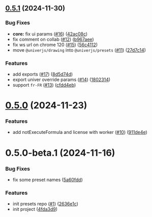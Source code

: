 

## [0.5.1](https://github.com/dream-num/univer-presets/compare/v0.5.0...v0.5.1) (2024-11-30)


### Bug Fixes

* **core:** fix ui params ([#16](https://github.com/dream-num/univer-presets/issues/16)) ([42ac08c](https://github.com/dream-num/univer-presets/commit/42ac08c9e042174548ebf6a48efa78c8ae691ee5))
* fix comment on collab ([#12](https://github.com/dream-num/univer-presets/issues/12)) ([b967aee](https://github.com/dream-num/univer-presets/commit/b967aee4560dd0d77c78ef438b1356f082bd073c))
* fix ws url on chrome 120 ([#15](https://github.com/dream-num/univer-presets/issues/15)) ([56c4112](https://github.com/dream-num/univer-presets/commit/56c4112d983aab61bf44ae1a3350f541d3d76f12))
* move `@univerjs/drawing` into `@univerjs/presets` ([#11](https://github.com/dream-num/univer-presets/issues/11)) ([27d7c14](https://github.com/dream-num/univer-presets/commit/27d7c147bf127afdf4ce0ba390c242277e834465))


### Features

* add exports ([#17](https://github.com/dream-num/univer-presets/issues/17)) ([8d5d74d](https://github.com/dream-num/univer-presets/commit/8d5d74db7764ba057dd45b2f1bf7fae363c86fa9))
* export univer override params ([#14](https://github.com/dream-num/univer-presets/issues/14)) ([1802314](https://github.com/dream-num/univer-presets/commit/180231476c4b8b914e8dde597057010ad4852cd7))
* support `fr-FR` ([#13](https://github.com/dream-num/univer-presets/issues/13)) ([cfdd4eb](https://github.com/dream-num/univer-presets/commit/cfdd4ebb2226b83d4b65d6ce6173f02c0b568985))

# [0.5.0](https://github.com/dream-num/univer-presets/compare/v0.5.0-nightly.202411230627...v0.5.0) (2024-11-23)


### Features

* add notExecuteFormula and license with worker  ([#10](https://github.com/dream-num/univer-presets/issues/10)) ([911de4e](https://github.com/dream-num/univer-presets/commit/911de4e39d7c7b98bafaf8e13029d5e327f2146a))

# 0.5.0-beta.1 (2024-11-16)


### Bug Fixes

* fix some preset names ([5a60fdd](https://github.com/dream-num/univer-presets/commit/5a60fdd8c7849e09463b75040bd608e107df8ad5))


### Features

* init presets repo ([#1](https://github.com/dream-num/univer-presets/issues/1)) ([2636e1c](https://github.com/dream-num/univer-presets/commit/2636e1c2894b06999fa7e6098df1ab7957174feb))
* init project ([4fda3d9](https://github.com/dream-num/univer-presets/commit/4fda3d9cbbdce460a1a518c0e2f5ee64ff365ff6))
